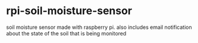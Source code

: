 # rpi-soil-moisture-sensor
soil moisture sensor made with raspberry pi. also includes email notification about the state of the soil that is being monitored
